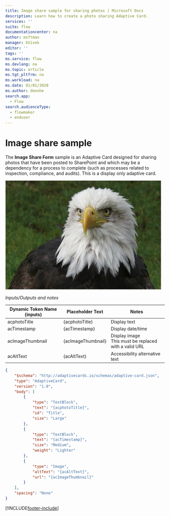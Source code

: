 ```yaml
---
title: Image share sample for sharing photos | Microsoft Docs
description: Learn how to create a photo sharing Adaptive Card.
services: ''
suite: flow
documentationcenter: na
author: msftman
manager: kVivek
editor: ''
tags: ''
ms.service: flow
ms.devlang: na
ms.topic: article
ms.tgt_pltfrm: na
ms.workload: na
ms.date: 01/01/2020
ms.author: deonhe
search.app: 
  - Flow
search.audienceType: 
  - flowmaker
  - enduser
---
```

# Image share sample 

The **Image Share Form** sample is an Adaptive Card designed for sharing photos that have been posted to SharePoint and which may be a dependency for a process to complete (such as processes related to inspection, compliance, and audits). This is a display only adaptive card.

![Display only adaptive card](media/adaptive-cards/image-share.png)

*Inputs/Outputs and notes*

| Dynamic Token Name (inputs) | Placeholder Text   | Notes                                              |
|-----------------------------|--------------------|-----------------------------------------------------|
| acphotoTitle                | {acphotoTitle}     | Display text                                        |
| acTimestamp                 | {acTimestamp}      | Display date/time                                   |
| acImageThumbnail            | {acImageThumbnail} | Display image <br>This must be replaced with a valid URL|
| acAltText                   | {acAltText}        | Accessibility alternative text                      |

``` json
{
    "$schema": "http://adaptivecards.io/schemas/adaptive-card.json",
    "type": "AdaptiveCard",
    "version": "1.0",
    "body": [
        {
            "type": "TextBlock",
            "text": "{acphotoTitle}",
            "id": "Title",
            "size": "Large"
        },
        {
            "type": "TextBlock",
            "text": "{acTimestamp}",
            "size": "Medium",
            "weight": "Lighter"
        },
        {
            "type": "Image",
            "altText": "{acAltText}",
            "url": "{acImageThumbnail}"
        }
    ],
    "spacing": "None"
}
```




[!INCLUDE[footer-include](includes/footer-banner.md)]
